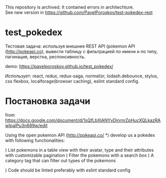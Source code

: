 This repository is archived. It contained errors in architechture.  
See new version in https://github.com/PavelPoroskov/test-pokedex-rest 

# test_pokedex

Тестовая задача: используя внешнее REST API (pokemon API (http://pokeapi.co), вывести таблицу с фильтрацией по имени и по типу, пагинация, верстка, респонсивность.

demo: https://pavelporoskov.github.io/test_pokedex/

Использует: react, redux, redux-saga, normalizr, lodash.debounce, stylus, css flexbox, localforage(browser caching), eslint standard config.

# Постановка задачи
from https://docs.google.com/document/d/1sQfLbXlANYvDinrnrZpHucXQLkazRAwIpalPu3n689w/edit

Using the open pokemon API (http://pokeapi.co/ *) develop us a pokedex with following functionalities:

) List pokemons in a table view with their avatar, type and their attributes with customizable pagination
) Filter the pokemons with a search box
) A category tag that can filter out types of the pokemons

) Code should be linted preferably with eslint standard config
